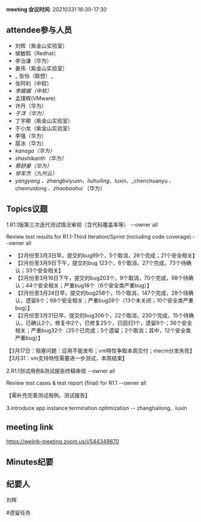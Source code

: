 **meeting 会议时间**: 20210331 16:30-17:30

## attendee参与人员
- 刘辉（紫金山实验室）
-  侯敏熙（Redhat） 
- 李治谦（华为） 
-   姜伟（紫金山实验室）  
- _ 张怡（联想）_ 
- 张阿利（中软）
-  _李媛媛（中软）_ 
- 孟璞辉(VMware) 
- 许丹（华为）
-  _于洋（华为）_   
-  丁宇卿（紫金山实验室）
- 于小龙（紫金山实验室）
-   李强（华为） 
-  扈冰（华为） 
-    _kanaga（华为）_  
-  _shashikanth（华为）_ 
-  _蔡舒豪（华为）_ 
-  _徐军杰（九州云）_ 
- _yangyang 、zhangbeiyuan、liuhuiling_、luxin、_chenchuanyu 、chenruidong 、_zhaobaohui_   （华为）

## Topics议题

1.R1.1版第三次迭代测试情况审视（含代码覆盖率等） --owner all

Review test results for R1.1-Third Iteration/Sprint (including code coverage).--owner all


- 【2月份至3月3日早，提交的bug99个，5个取消，26个完成；21个安全相关】
- 【2月份至3月9日下午，提交的bug 123个，6个取消，27个完成，73个待确认；33个安全相关】
- 【2月份至3月16日下午，提交的bug203个，9个取消，70个完成，98个待确认；44个安全相关；严重bug16个（6个安全类严重bug）】
- 【2月份至3月24日早，提交的bug258个，15个取消，147个完成，28个待确认，遗留8个；66个安全相关；严重bug28个（13个未关闭；10个安全类严重bug）】
- 【2月份至3月31日早，提交的bug306个，22个取消，230个完成，15个待确认，已确认2个，修复中2个，已修复25个，已回归1个，遗留9个；36个安全相关；严重bug32个（25个已完成；5个遗留；2个取消；其中，12个安全类严重bug）】

【3月17日：阻塞问题：应用不能发布；vm特性争取本周交付；mecm分发失败】
【3月31：vm支持特性需要进一步测试，本周结束】

2.R1.1测试用例&测试报告终稿审视 --owner all

Review test cases & test report (final) for R1.1 --owner all

【需补充完善测试用例、测试报告】

3.introduce app instance termination optimization -- zhanghailong、luxin

## meeting link
https://welink-meeting.zoom.us/j/544349670

## Minutes纪要
## 纪要人
刘辉

#遗留任务

